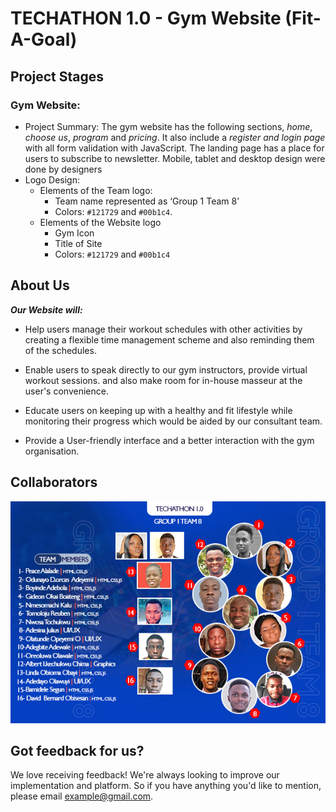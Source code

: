# TECHATHON 1.0 - Gym Website (Fit-A-Goal)

## Project Stages

### Gym Website: 

* Project Summary: 
The gym website has the following sections, *home*, *choose us*, *program* and *pricing*. It also include a *register and login page* with all form validation with JavaScript. 
The landing page has a place for users to subscribe to newsletter. Mobile, tablet and desktop design were done by designers
* Logo Design:
  * Elements of the Team logo:
    * Team name represented as ‘Group 1 Team 8’
    * Colors: `#121729` and `#00b1c4`.
  * Elements of the Website logo
    * Gym Icon
    * Title of Site
    * Colors: `#121729` and `#00b1c4`

## About Us

***Our Website will:***

* Help users manage their workout schedules with other activities by creating a flexible time management scheme and also reminding them of the schedules.

* Enable users to speak directly to our gym instructors, provide virtual workout sessions.
and also make room for in-house masseur at the user's convenience.

* Educate users on keeping up with a healthy and fit lifestyle while monitoring their progress which would be aided by our consultant team.

* Provide a User-friendly interface and a better interaction with the gym organisation.

## Collaborators

![Group 1 Team 8 Collaborators](images/Group%201%20Team%208%20Flyer%209.jpg)

## Got feedback for us?

We love receiving feedback! We're always looking to improve our implementation and platform. So if you have anything you'd like to mention, please email example@gmail.com.